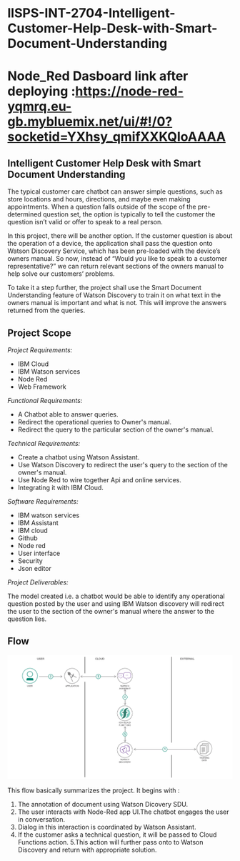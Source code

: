 # llSPS-INT-2704-Intelligent-Customer-Help-Desk-with-Smart-Document-Understanding

# Node_Red Dasboard link after deploying :https://node-red-yqmrq.eu-gb.mybluemix.net/ui/#!/0?socketid=YXhsy_qmifXXKQIoAAAA

## Intelligent Customer Help Desk with Smart Document Understanding

The typical customer care chatbot can answer simple questions, such as store locations and hours, directions, and maybe even making appointments. When a question falls outside of the scope of the pre-determined question set, the option is typically to tell the customer the question isn’t valid or offer to speak to a real person.

In this project, there will be another option. If the customer question is about the operation of a device, the application shall pass the question onto Watson Discovery Service, which has been pre-loaded with the device’s owners manual. So now, instead of “Would you like to speak to a customer representative?” we can return relevant sections of the owners manual to help solve our customers’ problems.

To take it a step further, the project shall use the Smart Document Understanding feature of Watson Discovery to train it on what text in the owners manual is important and what is not. This will improve the answers returned from the queries.

## Project Scope

  *Project Requirements:*

   * IBM Cloud
   * IBM Watson services
   * Node Red
   * Web Framework

*Functional Requirements:*

   * A Chatbot able to answer queries.
   * Redirect the operational queries to Owner's manual.
   * Redirect the query to the particular section of the owner's manual.


*Technical Requirements:*

   * Create a chatbot using Watson Assistant.
   * Use Watson Discovery to  redirect the user's query to the section of the owner's manual.
   * Use Node Red to wire together Api and online services.
   * Integrating it with IBM Cloud.

*Software Requirements:*

   * IBM watson services
   * IBM Assistant
   * IBM cloud
   * Github
   * Node red
   * User interface
   * Security
   * Json editor


*Project Deliverables:*

   The model created i.e. a chatbot would be able to identify any operational question posted by the user
   and using IBM Watson discovery will redirect the user to the  section of the owner's manual
   where the answer to the question lies.
    
 
 ## Flow
 ![Image description](https://github.com/IBM/watson-discovery-sdu-with-assistant/blob/master/doc/source/images/architecture.png)
 
 This flow basically summarizes the project. It begins with :
 
1. The annotation of document using Watson Dicovery SDU.
2. The user interacts with Node-Red app UI.The chatbot engages the user in conversation.
3. Dialog in this interaction is coordinated by Watson Assistant.
4. If the customer asks a technical question, it will be passed to Cloud Functions action.
5.This action will further pass onto to Watson Discovery and return with appropriate solution.

